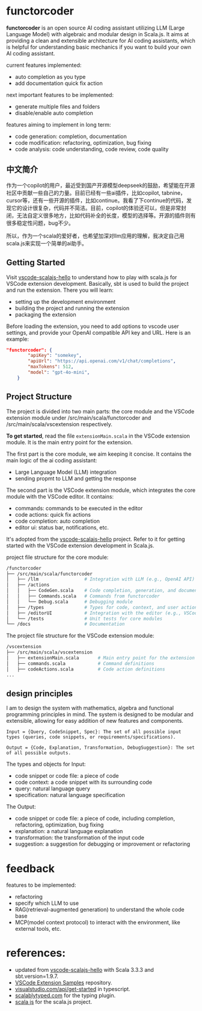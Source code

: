 # functorcoder
**functorcoder** is an open source AI coding assistant utilizing LLM (Large Language Model) with algebraic and modular design in Scala.js. It aims at providing a clean and extensible architecture for AI coding assistants, which is helpful for understanding basic mechanics if you want to build your own AI coding assistant.

current features implemented:
- auto completion as you type
- add documentation quick fix action

next important features to be implemented:
- generate multiple files and folders
- disable/enable auto completion

features aiming to implement in long term:
- code generation: completion, documentation
- code modification: refactoring, optimization, bug fixing
- code analysis: code understanding, code review, code quality

## 中文简介
作为一个copilot的用户，最近受到国产开源模型deepseek的鼓励，希望能在开源社区中贡献一些自己的力量。目前已经有一些ai插件，比如copilot, tabnine，cursor等，还有一些开源的插件，比如continue。我看了下continue的代码，发现它的设计很复杂，代码并不简洁。目前，copilot的体验还可以，但是非常封闭，无法自定义很多地方，比如代码补全的长度，模型的选择等。开源的插件则有很多稳定性问题，bug不少。

所以，作为一个scala的爱好者，也希望加深对llm应用的理解，我决定自己用scala.js来实现一个简单的ai助手。

## Getting Started
Visit [vscode-scalajs-hello](https://github.com/doofin/vscode-scalajs-hello) to understand how to play with scala.js for VSCode extension development. Basically, sbt is used to build the project and run the extension. There you will learn:
- setting up the development environment
- building the project and running the extension
- packaging the extension


Before loading the extension, you need to add options to vscode user settings, and provide your OpenAI compatible API key and URL. Here is an example:

```json
"functorcoder": {
        "apiKey": "somekey",
        "apiUrl": "https://api.openai.com/v1/chat/completions",
        "maxTokens": 512,
        "model": "gpt-4o-mini",
    }
```

## Project Structure
The project is divided into two main parts: the core module and the VSCode extension module under /src/main/scala/functorcoder and /src/main/scala/vscextension respectively.

**To get started**, read the file `extensionMain.scala` in the VSCode extension module. It is the main entry point for the extension. 

The first part is the core module, we aim keeping it concise. It contains the main logic of the ai coding assistant:
- Large Language Model (LLM) integration
- sending propmt to LLM and getting the response

The second part is the VSCode extension module, which integrates the core module with the VSCode editor. It contains:
- commands: commands to be executed in the editor
- code actions: quick fix actions
- code completion: auto completion
- editor ui: status bar, notifications, etc.
  
It's adopted from the [vscode-scalajs-hello](https://github.com/doofin/vscode-scalajs-hello) project. Refer to it for getting started with the VSCode extension development in Scala.js.


project file structure for the core module:
```bash
/functorcoder
├── /src/main/scala/functorcoder
│   ├── /llm                 # Integration with LLM (e.g., OpenAI API)
│   ├── /actions
│   │   ├── CodeGen.scala    # Code completion, generation, and documentation
│   │   ├── Commands.scala   # Commands from functorcoder
│   │   └── Debug.scala      # Debugging module
│   ├── /types               # Types for code, context, and user actions
│   ├── /editorUI            # Integration with the editor (e.g., VSCode)
│   └── /tests               # Unit tests for core modules
└── /docs                    # Documentation
```

The project file structure for the VSCode extension module:
```bash
/vscextension
├── /src/main/scala/vscextension
│   ├── extensionMain.scala       # Main entry point for the extension
│   ├── commands.scala            # Command definitions
│   ├── codeActions.scala         # Code action definitions
...
```


## design principles
I am to design the system with mathematics, algebra and functional programming principles in mind. The system is designed to be modular and extensible, allowing for easy addition of new features and components.

    Input = {Query, CodeSnippet, Spec}: The set of all possible input types (queries, code snippets, or requirements/specifications).

    Output = {Code, Explanation, Transformation, DebugSuggestion}: The set of all possible outputs.

The types and objects for Input:
- code snippet or code file: a piece of code
- code context: a code snippet with its surrounding code
- query: natural language query 
- specification: natural language specification

The Output:
- code snippet or code file: a piece of code, including completion, refactoring, optimization, bug fixing
- explanation: a natural language explanation
- transformation: the transformation of the input code
- suggestion: a suggestion for debugging or improvement or refactoring

# feedback
features to be implemented:
- refactoring
- specify which LLM to use
- RAG(retrieval-augmented generation) to understand the whole code base
- MCP(model context protocol) to interact with the environment, like external tools, etc.


# references:
 - updated from [vscode-scalajs-hello](https://github.com/pme123/vscode-scalajs-hello) with Scala 3.3.3 and sbt.version=1.9.7.
 - [VSCode Extension Samples](https://github.com/microsoft/vscode-extension-samples) repository.
 - [visualstudio.com/api/get-started](https://code.visualstudio.com/api/get-started/your-first-extension) in typescript.
 - [scalablytyped.com](https://scalablytyped.org/docs/plugin) for the typing plugin.
 - [scala js](https://www.scala-js.org/doc/project/) for the scala.js project.
